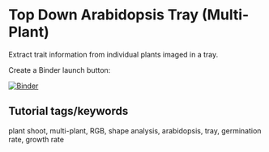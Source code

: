 # Top Down Arabidopsis Tray (Multi-Plant)

Extract trait information from individual plants imaged in a tray. 

Create a Binder launch button:


[![Binder](https://mybinder.org/badge_logo.svg)](https://mybinder.org/v2/gh/danforthcenter/plantcv-tutorial-arabidopsis-tray/HEAD)

## Tutorial tags/keywords

plant shoot, multi-plant, RGB, shape analysis, arabidopsis, tray, germination rate, growth rate
